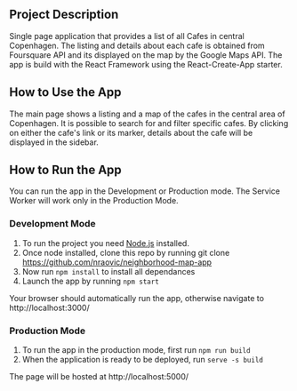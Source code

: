 ## Project Description
Single page application that provides a list of all Cafes in central Copenhagen. The listing and details about each cafe is obtained from Foursquare API and its displayed on the map by the Google Maps API. 
The app is build with the React Framework using the React-Create-App starter.

## How to Use the App

The main page shows a listing and a map of the cafes in the central area of Copenhagen. It is possible to search for and filter specific cafes. By clicking on either the cafe's link or its marker, details about the cafe will be displayed in the sidebar.

## How to Run the App 
You can run the app in the Development or Production mode. The Service Worker will work only in the Production Mode.

### Development Mode

1. To run the project you need [Node.js](https://nodejs.org/en/) installed. 
2. Once node installed, clone this repo by running git clone https://github.com/nraovic/neighborhood-map-app
3. Now run ```npm install``` to install all dependances
3. Launch the app by running ```npm start```

Your browser should automatically run the app, otherwise navigate to http://localhost:3000/

### Production Mode

1. To run the app in the production mode, first run ```npm run build```
2. When the application is ready to be deployed, run ```serve -s build```

The page will be hosted at http://localhost:5000/